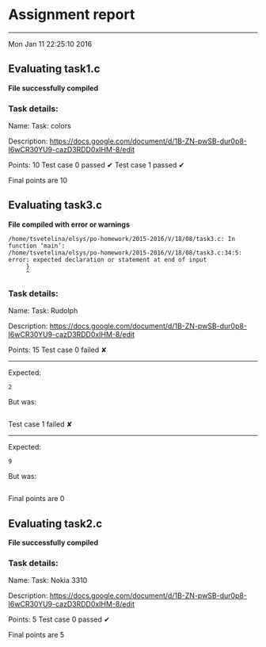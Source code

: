 # Assignment report
---
Mon Jan 11 22:25:10 2016

## Evaluating task1.c

**File successfully compiled**

### Task details:

Name: Task: colors

Description: https://docs.google.com/document/d/1B-ZN-pwSB-dur0p8-I6wCR30YU9-cazD3RDD0xIHM-8/edit

Points: 10
Test case 0 passed ✔︎ 
Test case 1 passed ✔︎ 

 Final points are 10
## Evaluating task3.c

**File compiled with error or warnings**

```
/home/tsvetelina/elsys/po-homework/2015-2016/V/18/08/task3.c: In function ‘main’:
/home/tsvetelina/elsys/po-homework/2015-2016/V/18/08/task3.c:34:5: error: expected declaration or statement at end of input
     }
     ^
```

### Task details:

Name: Task: Rudolph

Description: https://docs.google.com/document/d/1B-ZN-pwSB-dur0p8-I6wCR30YU9-cazD3RDD0xIHM-8/edit

Points: 15
Test case 0 failed ✘ 

---
Expected:
```
2
```
But was:
```

```
Test case 1 failed ✘ 

---
Expected:
```
9
```
But was:
```

```

 Final points are 0
## Evaluating task2.c

**File successfully compiled**

### Task details:

Name: Task: Nokia 3310

Description: https://docs.google.com/document/d/1B-ZN-pwSB-dur0p8-I6wCR30YU9-cazD3RDD0xIHM-8/edit

Points: 5
Test case 0 passed ✔︎ 

 Final points are 5
